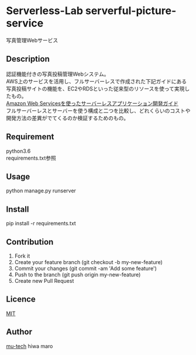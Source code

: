 Serverless-Lab serverful-picture-service
====

写真管理Webサービス

## Description
認証機能付きの写真投稿管理Webシステム。  
AWS上のサービスを活用し、フルサーバーレスで作成された下記ガイドにある写真投稿サイトの機能を、EC2やRDSといった従来型のリソースを使って実現したもの。  
[Amazon Web Servicesを使ったサーバーレスアプリケーション開発ガイド](https://www.amazon.co.jp/dp/4839964564)  
フルサーバーレスとサーバーを使う構成と二つを比較し、どれくらいのコストや開発方法の差異がでてくるのか検証するためのもの。

## Requirement
python3.6  
requirements.txt参照

## Usage
python manage.py runserver

## Install
pip install -r requirements.txt

## Contribution
1. Fork it 
2. Create your feature branch (git checkout -b my-new-feature)
3. Commit your changes (git commit -am 'Add some feature')
4. Push to the branch (git push origin my-new-feature)
5. Create new Pull Request

## Licence

[MIT](https://github.com/tcnksm/tool/blob/master/LICENCE)

## Author
[mu-tech](https://github.com/mu-editech) 
hiwa
maro
